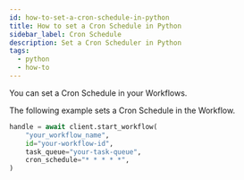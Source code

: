 ```yaml
---
id: how-to-set-a-cron-schedule-in-python
title: How to set a Cron Schedule in Python
sidebar_label: Cron Schedule
description: Set a Cron Scheduler in Python
tags:
  - python
  - how-to
---
```


You can set a Cron Schedule in your Workflows.

The following example sets a Cron Schedule in the Workflow.

```python
handle = await client.start_workflow(
    "your_workflow_name",
    id="your-workflow-id",
    task_queue="your-task-queue",
    cron_schedule="* * * * *",
)
```

